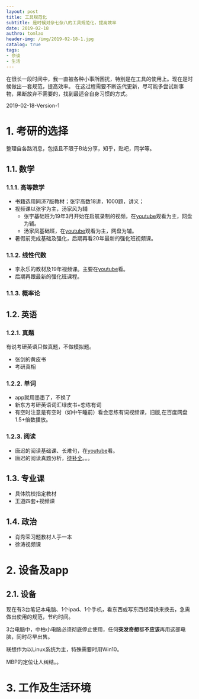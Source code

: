 ```yaml
---
layout: post
title: 工具规范化
subtitle: 是时候对杂七杂八的工具规范化，提高效率
date: 2019-02-18
authro: tomlao
header-img: /img/2019-02-18-1.jpg
catalog: true
tags:
- 杂谈
- 生活
---
```


在很长一段时间中，我一直被各种小事所困扰，特别是在工具的使用上。现在是时候做出一套规范，提高效率。
在这过程需要不断迭代更新，尽可能多尝试新事物，果断放弃不需要的，找到最适合自身习惯的方式。

2019-02-18-Version-1

# 1. 考研的选择

整理自各路消息，包括且不限于B站分享，知乎，贴吧，同学等。

## 1.1. 数学

### 1.1.1. 高等数学

- 书籍选用同济7版教材；张宇高数18讲，1000题，讲义；
- 视频课以张宇为主，汤家风为辅
  - 张宇基础班为19年3月开始在启航录制的视频，在[youtube](https://www.youtube.com/playlist?list=PLWX5GUXPMsnT620Le30u6F8t3KRJqEtl6)观看为主，网盘为辅。
  - 汤家凤基础班，在[youtube](https://www.youtube.com/playlist?list=PLYi2yT6lznFNruCEqzDj290wnI-dXO3_K)观看为主，网盘为辅。
- 暑假前完成基础及强化，后期再看20年最新的强化班视频课。

### 1.1.2. 线性代数

- 李永乐的教材及19年视频课。主要在[youtube](https://www.youtube.com/playlist?list=PLSgnD9TvuoQvHDqwtV1vaN7uUOI_YHCix)看。
- 后期再跟最新的强化班课程。

### 1.1.3. 概率论

## 1.2. 英语

### 1.2.1. 真题

有说考研英语只做真题，不做模拟题。

- 张剑的黄皮书
- 考研真相

### 1.2.2. 单词

- app就用墨墨了，不换了
- 新东方考研英语词汇绿皮书+恋练有词
- 有空时注意是有空时（如中午睡前）看会恋练有词视频课，旧版,在百度网盘1.5+倍数播放。

### 1.2.3. 阅读

- 唐迟的阅读基础课、长难句，在[youtube](https://www.youtube.com/playlist?list=PLWX5GUXPMsnQhsvdWKqrahs-9qMxkQLtD)看。
- 唐迟的阅读真题分析，[待补全](https://www.youtube.com/results?search_query=%E5%94%90%E8%BF%9F)。。。

## 1.3. 专业课

- 具体院校指定教材
- 王道四套+视频课

## 1.4. 政治

- 肖秀荣习题教材人手一本
- 徐涛视频课

# 2. 设备及app

## 2.1. 设备

现在有3台笔记本电脑、1个ipad、1个手机，看东西或写东西经常换来换去，急需做出使用的规范，节约时间。

3台电脑中，中柏小电脑必须彻底停止使用，任何**突发奇想**都**不应该**再用这部电脑，同时尽早出售。

联想作为以Linux系统为主，特殊需要时用Win10。

MBP的定位让人纠结。。

# 3. 工作及生活环境
